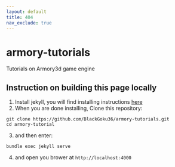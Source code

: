 ```yaml
---
layout: default
title: 404
nav_exclude: true
---
```


# armory-tutorials

Tutorials on Armory3d game engine

## Instruction on building this page locally
1. Install jekyll, you will find installing instructions [here](https://jekyllrb.com/docs/installation/)
2. When you are done installing, Clone this repository:
```
git clone https://github.com/BlackGoku36/armory-tutorials.git
cd armory-tutorial
```
3. and then enter:
```
bundle exec jekyll serve
```
4. and open you brower at `http://localhost:4000`